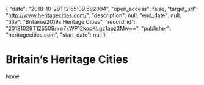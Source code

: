 {
  "date": "2018-10-29T12:55:09.592094", 
  "open_access": false, 
  "target_url": "http://www.heritagecities.com/", 
  "description": null, 
  "end_date": null, 
  "title": "Britain\u2019s Heritage Cities", 
  "record_id": "20181029T125509/+o7xWP12kopXLgz1apz3Mw==", 
  "publisher": "heritagecities.com", 
  "start_date": null
}

# Britain’s Heritage Cities

None